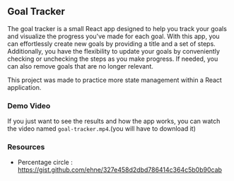 ## Goal Tracker

The goal tracker is a small React app designed to help you track your goals and visualize the progress you've made for each goal. With this app, you can effortlessly create new goals by providing a title and a set of steps. Additionally, you have the flexibility to update your goals by conveniently checking or unchecking the steps as you make progress. If needed, you can also remove goals that are no longer relevant.

This project was made to practice more state management within a React application.

### Demo Video
If you just want to see the results and how the app works, you can watch the video named `goal-tracker.mp4`.(you will have to download it)

### Resources
- Percentage circle : https://gist.github.com/ehne/327e458d2dbd786414c364c5b0b90cab






